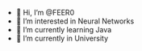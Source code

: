- 👋 Hi, I’m @FEER0
- 👀 I’m interested in Neural Networks
- 🌱 I’m currently learning Java
- 🏫 I’m currently in University

<!---
FEER0/FEER0 is a ✨ special ✨ repository because its `README.md` (this file) appears on your GitHub profile.
You can click the Preview link to take a look at your changes.
--->
